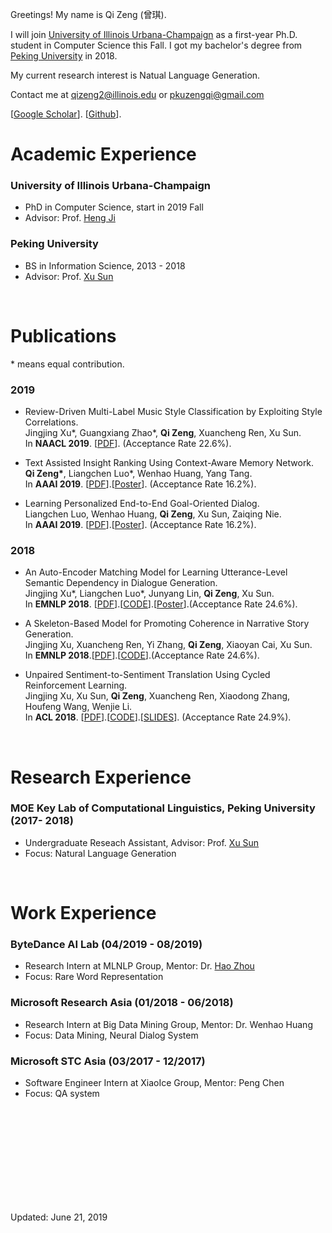 




Greetings! My name is Qi Zeng (曾琪). 

I will join [University of Illinois Urbana-Champaign](https://illinois.edu/) as a first-year Ph.D. student in Computer Science this Fall. I got my bachelor's degree from [Peking University](http://english.pku.edu.cn/) in 2018. 

My current research interest is Natual Language Generation.

<!---

<img src="/images/pku_graduation.jpeg" class="floatpic" align = "right" height="300">


I am a first-year Ph.D. student in Computer Science at [University of Illinois Urbana-Champaign](https://illinois.edu/), under the supervision of Professor [Heng Ji](http://nlp.cs.rpi.edu/hengji.html). Before joining UIUC, I got my bachelor's degree from [Peking University](http://english.pku.edu.cn/) in 2018. 

My current research interests include Natural Language Processing (NLP) and Information Extraction (IE).

I am actively seeking 2020 Summer Intership. 
--->

Contact me at qizeng2@illinois.edu or pkuzengqi@gmail.com 

[[Google Scholar](https://scholar.google.com/citations?user=lOEEhwgAAAAJ&hl=zh-CN)]. [[Github](https://github.com/pkuzengqi)]. 
<br>

# Academic Experience

### University of Illinois Urbana-Champaign
  - PhD in Computer Science, start in 2019 Fall
  - Advisor: Prof. [Heng Ji](http://nlp.cs.rpi.edu/hengji.html)

### Peking University 
  - BS in Information Science, 2013 - 2018
  - Advisor: Prof. [Xu Sun](https://xusun.org/)



<br>

# Publications


\* means equal contribution.

### 2019

- Review-Driven Multi-Label Music Style Classification by Exploiting Style Correlations. <br>
  Jingjing Xu\*, Guangxiang Zhao\*, **Qi Zeng**, Xuancheng Ren, Xu Sun.<br>
  In **NAACL 2019**. [[PDF](https://arxiv.org/pdf/1808.07604.pdf)]. (Acceptance Rate 22.6%).


- Text Assisted Insight Ranking Using Context-Aware Memory Network. <br>
  **Qi Zeng\***, Liangchen Luo\*, Wenhao Huang, Yang Tang. <br>
  In **AAAI 2019**. [[PDF](https://arxiv.org/pdf/1811.05563.pdf)].[[Poster](/files/AAAI19-insight-poster.pdf)].  (Acceptance Rate 16.2%).

- Learning Personalized End-to-End Goal-Oriented Dialog. <br>
  Liangchen Luo, Wenhao Huang, **Qi Zeng**, Xu Sun, Zaiqing Nie. <br>
  In **AAAI 2019**. [[PDF](https://arxiv.org/pdf/1811.04604.pdf)].[[Poster](/files/AAAI19-personalized-poster.pdf)]. (Acceptance Rate 16.2%).

### 2018

- An Auto-Encoder Matching Model for Learning Utterance-Level Semantic Dependency in Dialogue Generation. <br>
  Jingjing Xu\*, Liangchen Luo\*, Junyang Lin, **Qi Zeng**, Xu Sun. <br>
  In **EMNLP 2018**. [[PDF](http://aclweb.org/anthology/D18-1075)].[[CODE](https://github.com/lancopku/AMM)].[[Poster](/files/EMNLP18-AEM-poster.pdf)].(Acceptance Rate 24.6%).

- A Skeleton-Based Model for Promoting Coherence in Narrative Story Generation. <br>
  Jingjing Xu, Xuancheng Ren, Yi Zhang, **Qi Zeng**, Xiaoyan Cai, Xu Sun. <br>
  In **EMNLP 2018**.[[PDF](http://aclweb.org/anthology/D18-1462)].[[CODE](https://github.com/lancopku/Skeleton-Based-Generation-Model)].(Acceptance Rate 24.6%).

- Unpaired Sentiment-to-Sentiment Translation Using Cycled Reinforcement Learning. <br>
  Jingjing Xu, Xu Sun, **Qi Zeng**, Xuancheng Ren, Xiaodong Zhang, Houfeng Wang, Wenjie Li. <br>
  In **ACL 2018**. [[PDF](http://aclweb.org/anthology/P18-1090)].[[CODE](https://github.com/lancopku/Unpaired-Sentiment-Translation)].[[SLIDES](/files/ACL2018.pdf)]. (Acceptance Rate 24.9%).


<br>

# Research Experience


### MOE Key Lab of Computational Linguistics, Peking University (2017-  2018)
  - Undergraduate Reseach Assistant, Advisor: Prof. [Xu Sun](https://xusun.org/)
  - Focus: Natural Language Generation



<br>

# Work Experience


### ByteDance AI Lab (04/2019 - 08/2019)
  - Research Intern at MLNLP Group, Mentor: Dr. [Hao Zhou](https://zhouh.github.io/) 
  - Focus: Rare Word Representation


### Microsoft Research Asia (01/2018 - 06/2018)
  - Research Intern at Big Data Mining Group, Mentor: Dr. Wenhao Huang
  - Focus: Data Mining, Neural Dialog System


### Microsoft STC Asia (03/2017 - 12/2017)
  - Software Engineer Intern at XiaoIce Group, Mentor: Peng Chen
  - Focus: QA system



<br>

<!--

# Teaching Experience
  - Spring 2019: TA for [CSE 337 Scripting Languages](https://www3.cs.stonybrook.edu/~ckane/cse337/), Stony Brook University
  - Fall 2018: TA for CSE 101 Introduction to Computers, Stony Brook University
  - Fall 2017: TA for Study and Practice on Topics of Frontier Computing (I), Peking University

-->

<br>
<br>
<br>
<br>
<br>
<br>
<br>
<br>


Updated: June 21, 2019

